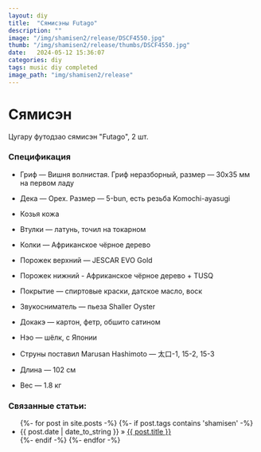 ```yaml
---
layout: diy
title:  "Сямисэны Futago"
description: ""
image: "/img/shamisen2/release/DSCF4550.jpg"
thumb: "/img/shamisen2/release/thumbs/DSCF4550.jpg"
date:   2024-05-12 15:36:07
categories: diy
tags: music diy completed
image_path: "img/shamisen2/release"
---
```


# Сямисэн

Цугару футодзао сямисэн "Futago", 2 шт.

### Спецификация

* Гриф — Вишня волнистая. Гриф неразборный, размер — 30x35 мм на первом ладу  
* Дека — Орех. Размер — 5-bun, есть резьба Komochi-ayasugi  
* Козья кожа  
* Втулки — латунь, точил на токарном  
* Колки — Африканское чёрное дерево  
* Порожек верхний — JESCAR EVO Gold  
* Порожек нижний - Африканское чёрное дерево + TUSQ  
* Покрытие — спиртовые краски, датское масло, воск  

* Звукосниматель — пьеза Shaller Oyster  
* Докакэ — картон, фетр, обшито сатином  
* Нэо — шёлк, с Японии  
* Струны поставил Marusan Hashimoto — 太口-1, 15-2, 15-3  

* Длина — 102 см  
* Вес — 1.8 кг  

### Связанные статьи:

<ul class="posts">
{%- for post in site.posts -%}
	{%- if post.tags contains 'shamisen' -%}
      <li><span>{{ post.date | date_to_string }}</span> &raquo; <a href="{{ post.url }}">{{ post.title }}</a></li>
	{%- endif -%}
{%- endfor -%}
</ul>

<br><br>  